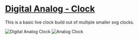 # [Digital Analog - Clock](https://rolanddaum.github.io/Digital-Analog-Clock/)

This is a basic live clock build out of multiple smaller svg clocks.

![Digital Analog Clock](https://github.com/RolandDaum/Digital-Analog-Clock/blob/6ed164180468cdd743fb2fdc5a21fb2d49f36099/Screenshot%202023-09-03%20203405.png)
![Analog Clock](https://github.com/RolandDaum/Digital-Analog-Clock/blob/658d3830263e5786ede33c79655b044b61334b8f/icon.png)
